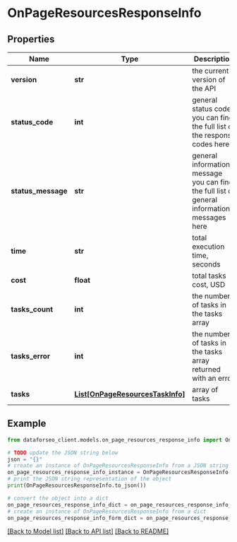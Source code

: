 # OnPageResourcesResponseInfo


## Properties

Name | Type | Description | Notes
------------ | ------------- | ------------- | -------------
**version** | **str** | the current version of the API | [optional] 
**status_code** | **int** | general status code you can find the full list of the response codes here | [optional] 
**status_message** | **str** | general informational message you can find the full list of general informational messages here | [optional] 
**time** | **str** | total execution time, seconds | [optional] 
**cost** | **float** | total tasks cost, USD | [optional] 
**tasks_count** | **int** | the number of tasks in the tasks array | [optional] 
**tasks_error** | **int** | the number of tasks in the tasks array returned with an error | [optional] 
**tasks** | [**List[OnPageResourcesTaskInfo]**](OnPageResourcesTaskInfo.md) | array of tasks | [optional] 

## Example

```python
from dataforseo_client.models.on_page_resources_response_info import OnPageResourcesResponseInfo

# TODO update the JSON string below
json = "{}"
# create an instance of OnPageResourcesResponseInfo from a JSON string
on_page_resources_response_info_instance = OnPageResourcesResponseInfo.from_json(json)
# print the JSON string representation of the object
print(OnPageResourcesResponseInfo.to_json())

# convert the object into a dict
on_page_resources_response_info_dict = on_page_resources_response_info_instance.to_dict()
# create an instance of OnPageResourcesResponseInfo from a dict
on_page_resources_response_info_form_dict = on_page_resources_response_info.from_dict(on_page_resources_response_info_dict)
```
[[Back to Model list]](../README.md#documentation-for-models) [[Back to API list]](../README.md#documentation-for-api-endpoints) [[Back to README]](../README.md)


